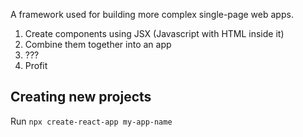 A framework used for building more complex single-page web apps.

1. Create components using JSX (Javascript with HTML inside it)
2. Combine them together into an app
3. ???
4. Profit

## Creating new projects

Run
`npx create-react-app my-app-name`
